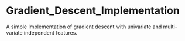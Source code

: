 # Gradient_Descent_Implementation
A simple Implementation of gradient descent with univariate and multi-variate independent features.
